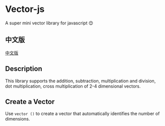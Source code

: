 # Vector-js
 A super mini vector library for javascript 😊

## 中文版
[中文版](https://github.com/Mr-k-bear/Vector-js/blob/main/README-ZH.md)

## Description
This library supports the addition, subtraction, multiplication and division, dot multiplication, cross multiplication of 2-4 dimensional vectors.

## Create a Vector

Use ```vector ()``` to create a vector that automatically identifies the number of dimensions.